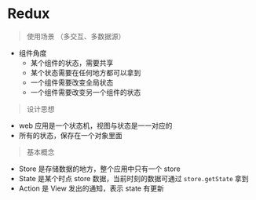 # Redux

> 使用场景 （多交互、多数据源）

* 组件角度
	* 某个组件的状态，需要共享
	* 某个状态需要在任何地方都可以拿到
	* 一个组件需要改变全局状态
	* 一个组件需要改变另一个组件的状态

> 设计思想

* web 应用是一个状态机，视图与状态是一一对应的
* 所有的状态，保存在一个对象里面

> 基本概念

* Store 是存储数据的地方，整个应用中只有一个 store
* State 是某个时点 store 数据，当前时刻的数据可通过 `store.getState` 拿到
* Action 是 View 发出的通知，表示 state 有更新 
